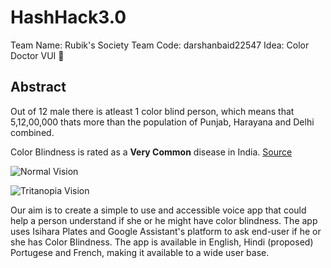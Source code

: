# HashHack3.0 

Team Name: Rubik's Society
Team Code: darshanbaid22547
Idea: Color Doctor VUI :see_no_evil:
## Abstract

Out of 12 male there is atleast 1 color blind person, which means that 5,12,00,000 thats more than the population of Punjab, Harayana and Delhi combined. 

Color Blindness is rated as a **Very Common** disease in India. [Source](https://g.co/kgs/KLCYmx)

![Normal Vision](http://www.colourblindawareness.org/wp-content/themes/outreach/images/slider/whatIs/what-is.jpg)

![Tritanopia Vision](http://www.colourblindawareness.org/wp-content/themes/outreach/images/slider/whatIs/what-is_t.jpg)


Our aim is to create a simple to use and accessible voice app that could help a person understand if she or he might have color blindness. The app uses Isihara Plates and Google Assistant's platform to ask end-user if he or she has Color Blindness. The app is available in English, Hindi (proposed) Portugese and French, making it available to a wide user base.